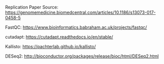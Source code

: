 Replication Paper Source: https://genomemedicine.biomedcentral.com/articles/10.1186/s13073-017-0458-5

FastQC: https://www.bioinformatics.babraham.ac.uk/projects/fastqc/

cutadapt: https://cutadapt.readthedocs.io/en/stable/

Kallisto: https://pachterlab.github.io/kallisto/

DESeq2: http://bioconductor.org/packages/release/bioc/html/DESeq2.html